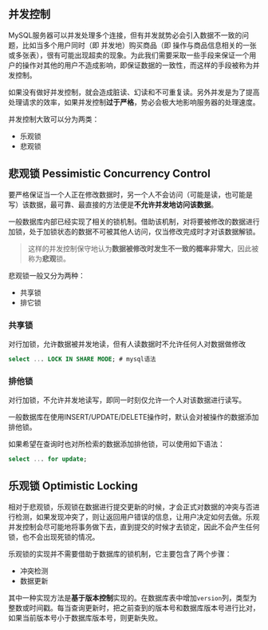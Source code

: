 ## 并发控制

MySQL服务器可以并发处理多个连接，但有并发就势必会引入数据不一致的问题，比如当多个用户同时（即 并发地）购买商品（即 操作与商品信息相关的一张或多张表），很有可能出现超卖的现象。为此我们需要采取一些手段来保证一个用户的操作对其他的用户不造成影响，即保证数据的一致性，而这样的手段被称为并发控制。

如果没有做好并发控制，就会造成脏读、幻读和不可重复读。另外并发是为了提高处理请求的效率，如果并发控制**过于严格**，势必会极大地影响服务器的处理速度。

并发控制大致可以分为两类：

- 乐观锁
- 悲观锁



## 悲观锁 Pessimistic Concurrency Control

要严格保证当一个人正在修改数据时，另一个人不会访问（可能是读，也可能是写）该数据，最可靠、最直接的方法便是**不允许并发地访问该数据**。

一般数据库内部已经实现了相关的锁机制。借助该机制，对将要被修改的数据进行加锁，处于加锁状态的数据不可被其他人访问，仅当修改完成时才对该数据解锁。

> 这样的并发控制保守地认为**数据被修改时发生不一致的概率非常大**，因此被称为**悲观**锁。

悲观锁一般又分为两种：

- 共享锁
- 排它锁

### 共享锁

对行加锁，允许数据被并发地读，但有人读数据时不允许任何人对数据做修改

```sql
select ... LOCK IN SHARE MODE; # mysql语法
```



### 排他锁

对行加锁，不允许并发地读写，即同一时刻仅允许一个人对该数据进行读写。

一般数据库在使用INSERT/UPDATE/DELETE操作时，默认会对被操作的数据添加排他锁。

如果希望在查询时也对所检索的数据添加排他锁，可以使用如下语法：

```sql
select ... for update;
```



## 乐观锁 Optimistic Locking

相对于悲观锁，乐观锁在数据进行提交更新的时候，才会正式对数据的冲突与否进行检测，如果发现冲突了，则让返回用户错误的信息，让用户决定如何去做。乐观并发控制会尽可能地将事务做下去，直到提交的时候才去锁定，因此不会产生任何锁，也不会出现死锁的情况。

乐观锁的实现并不需要借助于数据库的锁机制，它主要包含了两个步骤：

- 冲突检测
- 数据更新

其中一种实现方法是**基于版本控制**实现的。在数据库表中增加`version`列，类型为整数或时间戳。每当查询更新时，把之前查到的版本号和数据库版本号进行比对，如果当前版本号小于数据库版本号，则更新失败。